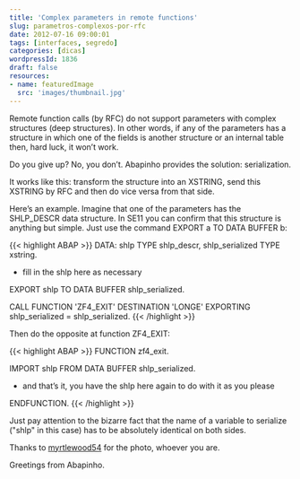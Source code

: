```yaml
---
title: 'Complex parameters in remote functions'
slug: parametros-complexos-por-rfc
date: 2012-07-16 09:00:01
tags: [interfaces, segredo]
categories: [dicas]
wordpressId: 1836
draft: false
resources:
- name: featuredImage
  src: 'images/thumbnail.jpg'
---
```

Remote function calls (by RFC) do not support parameters with complex structures (deep structures). In other words, if any of the parameters has a structure in which one of the fields is another structure or an internal table then, hard luck, it won’t work.

Do you give up? No, you don’t. Abapinho provides the solution: serialization.

<!--more-->

It works like this: transform the structure into an XSTRING, send this XSTRING by RFC and then do vice versa from that side.

Here’s an example. Imagine that one of the parameters has the SHLP_DESCR data structure. In SE11 you can confirm that this structure is anything but simple. Just use the command EXPORT a TO DATA BUFFER b:


{{< highlight ABAP >}}
DATA: shlp TYPE shlp_descr,
          shlp_serialized TYPE xstring.

* fill in the shlp here as necessary

EXPORT shlp TO DATA BUFFER shlp_serialized.

CALL FUNCTION 'ZF4_EXIT'
  DESTINATION 'LONGE'
  EXPORTING
    shlp_serialized     = shlp_serialized.
{{< /highlight >}}

Then do the opposite at function ZF4_EXIT:


{{< highlight ABAP >}}
FUNCTION zf4_exit.

  IMPORT shlp FROM DATA BUFFER shlp_serialized.

*  and that’s it, you have the shlp here again to do with it as you please

ENDFUNCTION.
{{< /highlight >}}

Just pay attention to the bizarre fact that the name of a variable to serialize ("shlp" in this case) has to be absolutely identical on both sides.

Thanks to [myrtlewood54][1] for the photo, whoever you are.

Greetings from Abapinho.

   [1]: http://www.flickr.com/photos/myrtlewoodfactoryoutlet/2547022024/
